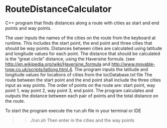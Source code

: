 # RouteDistanceCalculator

C++ program that finds distances along a route with cities as start and end points and way points.


The user inputs the names of the cities on the route from the keyboard at runtime.
This includes the start point, the end point and three cities that should be way points.
Distances between cities are calculated using latitude and longitude values for each point. The distance that should be calculated is the “great circle” distance, using the Haversine formula. (see http://en.wikipedia.org/wiki/Haversine_formula and http://www.movable-type.co.uk/scripts/latlong.html.4. The program inputs the latitude and longitude values for locations of cities from the locDatabase.txt file
The route between the start point and the end point shall include the three cities input as way points. The order of points on the route are: start point, way point 1, way point 2, way point 3, end point.
The program calculates and outputs the distance between each pair of points and the total distance on the route.


To start the program execute the run.sh file in your terminal or IDE
>> ./run.sh
Then enter in the cities and the way points